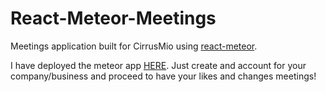 # React-Meteor-Meetings

Meetings application built for CirrusMio using [react-meteor][react-meteor].

I have deployed the meteor app [HERE][meteor-likes-and-changes]. Just create and account for your company/business and proceed to have your likes and changes meetings!

[meteor-likes-and-changes]: http://likes-and-changes.meteor.com/
[react-meteor]: https://github.com/reactjs/react-meteor
